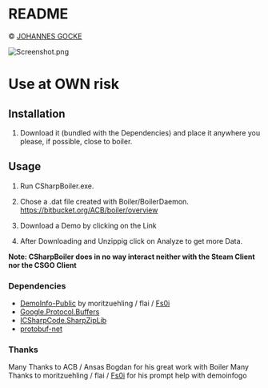 # README #

© [JOHANNES GOCKE](http://steamcommunity.com/id/master117/)

![Screenshot.png](https://bitbucket.org/repo/Az8xKM/images/1492217440-Screenshot.png)

# Use at OWN risk #

## Installation ##

1. Download it (bundled with the Dependencies) and place it anywhere you please, if possible, close to boiler. 

## Usage  ##

1. Run CSharpBoiler.exe.

2. Chose a .dat file created with Boiler/BoilerDaemon. https://bitbucket.org/ACB/boiler/overview

3. Download a Demo by clicking on the Link

4. After Downloading and Unzippig click on Analyze to get more Data.

**Note: CSharpBoiler does in no way interact neither with the Steam Client nor the CSGO Client**

### Dependencies ###
* [DemoInfo-Public](https://github.com/moritzuehling/demoinfo-public) by moritzuehling / flai / [Fs0i](http://www.reddit.com/user/Fs0i)
* [Google.Protocol.Buffers](https://www.nuget.org/packages/Google.ProtocolBuffers/)
* [ICSharpCode.SharpZipLib](https://www.nuget.org/packages/ICSharpCode.SharpZipLib.dll/)
* [protobuf-net](https://code.google.com/p/protobuf-net/)

### Thanks ###
Many Thanks to ACB / Ansas Bogdan for his great work with Boiler
Many Thanks to moritzuehling / flai / [Fs0i](http://www.reddit.com/user/Fs0i) for his prompt help with demoinfogo